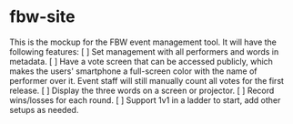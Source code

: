 # fbw-site
This is the mockup for the FBW event management tool. It will have the following features:
[ ] Set management with all performers and words in metadata.
[ ] Have a vote screen that can be accessed publicly, which makes the users' smartphone a full-screen color with the name of performer over it. Event staff will still manually count all votes for the first release.
[ ] Display the three words on a screen or projector.
[ ] Record wins/losses for each round.
[ ] Support 1v1 in a ladder to start, add other setups as needed.

